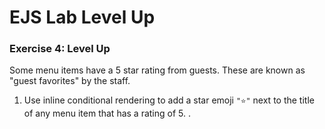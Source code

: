 <h1>
  <span class="headline">EJS Lab</span>
  <span class="subhead">Level Up</span>
</h1>

### Exercise 4: Level Up

Some menu items have a 5 star rating from guests. These are known as "guest favorites" by the staff.

1.  Use inline conditional rendering to add a star emoji `"⭐"` next to the title of any menu item that has a rating of 5.
.
